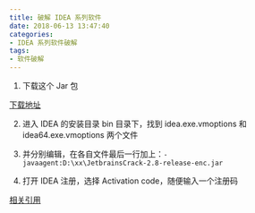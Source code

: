 ```yaml
---
title: 破解 IDEA 系列软件
date: 2018-06-13 13:47:40
categories: 
- IDEA 系列软件破解
tags:
- 软件破解
---
```

1. 下载这个 Jar 包

[下载地址](https://raw.githubusercontent.com/QuincySx/QuincySx.github.io/writing/raw/JetbrainsCrack-3.1-release-enc.jar)

2. 进入 IDEA 的安装目录 bin 目录下，找到 idea.exe.vmoptions 和 idea64.exe.vmoptions 两个文件

3. 并分别编辑，在各自文件最后一行加上：``` -javaagent:D:\xx\JetbrainsCrack-2.8-release-enc.jar ```

4. 打开 IDEA 注册，选择 Activation code，随便输入一个注册码

[相关引用](https://plus.google.com/+Rover12421)
